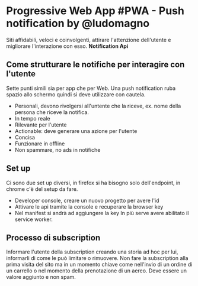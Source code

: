 # Progressive Web App #PWA - Push notification by @ludomagno

Siti affidabili, veloci e coinvolgenti, attirare l'attenzione dell'utente e migliorare l'interazione con esso.
**Notification Api**

## Come strutturare le notifiche per interagire con l'utente
Sette punti simili sia per app che per Web. Una push notification ruba spazio allo schermo quindi si deve utilizzare con cautela.
* Personali, devono rivolgersi all'untente che la riceve, ex. nome della persona che riceve la notifica.
* In tempo reale
* Rilevante per l'utente
* Actionable: deve generare una azione per l'utente
* Concisa
* Funzionare in offline
* Non spammare, no ads in notifiche

## Set up
Ci sono due set up diversi, in firefox si ha bisogno solo dell'endpoint, in chrome c'è del setup da fare.
 - Developer console, creare un nuovo progetto per avere l'id
 - Attivare le api tramite la console e recuperare la browser key
 - Nel manifest si andrà ad aggiungere la key
In più serve avere abilitato il service worker.

## Processo di subscription
Informare l'utente della subscription creando una storia ad hoc per lui, informarli di come le può limitare o rimuovere. Non fare la subscription alla prima visita del sito ma in un momento chiave come nell'invio di un ordine di un carrello o nel momento della prenotazione di un aereo. Deve essere un valore aggiunto e non spam.
